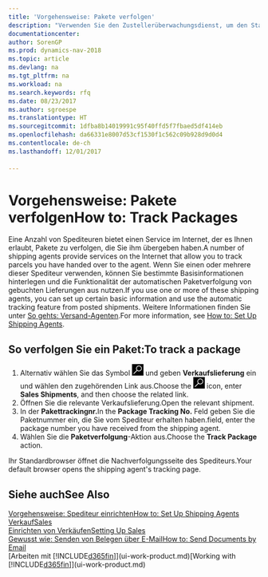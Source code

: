 ```yaml
---
title: 'Vorgehensweise: Pakete verfolgen'
description: "Verwenden Sie den Zustellerüberwachungsdienst, um den Status einer Lieferung anzuzeigen."
documentationcenter: 
author: SorenGP
ms.prod: dynamics-nav-2018
ms.topic: article
ms.devlang: na
ms.tgt_pltfrm: na
ms.workload: na
ms.search.keywords: rfq
ms.date: 08/23/2017
ms.author: sgroespe
ms.translationtype: HT
ms.sourcegitcommit: 1dfba8b14019991c95f40ffd5f7fbaed5df414eb
ms.openlocfilehash: da66331e8007d53cf1530f1c562c09b928d9d0d4
ms.contentlocale: de-ch
ms.lasthandoff: 12/01/2017

---
```

# <a name="how-to-track-packages"></a><span data-ttu-id="57f38-103">Vorgehensweise: Pakete verfolgen</span><span class="sxs-lookup"><span data-stu-id="57f38-103">How to: Track Packages</span></span>
<span data-ttu-id="57f38-104">Eine Anzahl von Spediteuren bietet einen Service im Internet, der es Ihnen erlaubt, Pakete zu verfolgen, die Sie ihm übergeben haben.</span><span class="sxs-lookup"><span data-stu-id="57f38-104">A number of shipping agents provide services on the Internet that allow you to track parcels you have handed over to the agent.</span></span> <span data-ttu-id="57f38-105">Wenn Sie einen oder mehrere dieser Spediteur verwenden, können Sie bestimmte Basisinformationen hinterlegen und die Funktionalität der automatischen Paketverfolgung von gebuchten Lieferungen aus nutzen.</span><span class="sxs-lookup"><span data-stu-id="57f38-105">If you use one or more of these shipping agents, you can set up certain basic information and use the automatic tracking feature from posted shipments.</span></span> <span data-ttu-id="57f38-106">Weitere Informationen finden Sie unter [So gehts: Versand-Agenten](sales-how-to-set-up-shipping-agents.md).</span><span class="sxs-lookup"><span data-stu-id="57f38-106">For more information, see [How to: Set Up Shipping Agents](sales-how-to-set-up-shipping-agents.md).</span></span>

## <a name="to-track-a-package"></a><span data-ttu-id="57f38-107">So verfolgen Sie ein Paket:</span><span class="sxs-lookup"><span data-stu-id="57f38-107">To track a package</span></span>
1. <span data-ttu-id="57f38-108">Alternativ wählen Sie das Symbol ![Nach Seite oder Bericht suchen](media/ui-search/search_small.png "Nach Seite oder Bericht suchen") und geben **Verkaufslieferung** ein und wählen den zugehörenden Link aus.</span><span class="sxs-lookup"><span data-stu-id="57f38-108">Choose the ![Search for Page or Report](media/ui-search/search_small.png "Search for Page or Report icon") icon, enter **Sales Shipments**, and then choose the related link.</span></span>
2. <span data-ttu-id="57f38-109">Öffnen Sie die relevante Verkaufslieferung.</span><span class="sxs-lookup"><span data-stu-id="57f38-109">Open the relevant shipment.</span></span>
3. <span data-ttu-id="57f38-110">In der **Pakettrackingnr.**</span><span class="sxs-lookup"><span data-stu-id="57f38-110">In the **Package Tracking No.**</span></span> <span data-ttu-id="57f38-111">Feld geben Sie die Paketnummer ein, die Sie vom Spediteur erhalten haben.</span><span class="sxs-lookup"><span data-stu-id="57f38-111">field, enter the package number you have received from the shipping agent.</span></span>
4. <span data-ttu-id="57f38-112">Wählen Sie die **Paketverfolgung**-Aktion aus.</span><span class="sxs-lookup"><span data-stu-id="57f38-112">Choose the **Track Package** action.</span></span>

<span data-ttu-id="57f38-113">Ihr Standardbrowser öffnet die Nachverfolgungsseite des Spediteurs.</span><span class="sxs-lookup"><span data-stu-id="57f38-113">Your default browser opens the shipping agent's tracking page.</span></span>

## <a name="see-also"></a><span data-ttu-id="57f38-114">Siehe auch</span><span class="sxs-lookup"><span data-stu-id="57f38-114">See Also</span></span>
[<span data-ttu-id="57f38-115">Vorgehensweise: Spediteur einrichten</span><span class="sxs-lookup"><span data-stu-id="57f38-115">How to: Set Up Shipping Agents</span></span>](sales-how-to-set-up-shipping-agents.md)  
[<span data-ttu-id="57f38-116">Verkauf</span><span class="sxs-lookup"><span data-stu-id="57f38-116">Sales</span></span>](sales-manage-sales.md)  
[<span data-ttu-id="57f38-117">Einrichten von Verkäufen</span><span class="sxs-lookup"><span data-stu-id="57f38-117">Setting Up Sales</span></span>](sales-setup-sales.md)  
[<span data-ttu-id="57f38-118">Gewusst wie: Senden von Belegen über E-Mail</span><span class="sxs-lookup"><span data-stu-id="57f38-118">How to: Send Documents by Email</span></span>](ui-how-send-documents-email.md)  
<span data-ttu-id="57f38-119">[Arbeiten mit [!INCLUDE[d365fin](includes/d365fin_md.md)]](ui-work-product.md)</span><span class="sxs-lookup"><span data-stu-id="57f38-119">[Working with [!INCLUDE[d365fin](includes/d365fin_md.md)]](ui-work-product.md)</span></span>

